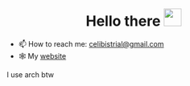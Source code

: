 <div id="header" align="center"> <h1>Hello there <img src="https://media.giphy.com/media/hvRJCLFzcasrR4ia7z/giphy.gif" width="35"/>
</div>

- 📫 How to reach me: celibistrial@gmail.com
- 🕸️ My [website](https://celibistrial.github.io/)
 
I use arch btw 
<!--
**Celibistrial/Celibistrial** is a ✨ _special_ ✨ repository because its `README.md` (this file) appears on your GitHub profile.

Here are some ideas to get you started:

- 🔭 I’m currently working on ...
- 🌱 I’m currently learning ...
- 👯 I’m looking to collaborate on ...
- 🤔 I’m looking for help with ...
- 💬 Ask me about ...
- 📫 How to reach me: ...
- 😄 Pronouns: ...
- ⚡ Fun fact: ...
- 🔭 I’m currently working on improving my assembly and c++ skills
- 🌱 I’m currently learning reverse engineering
-->
